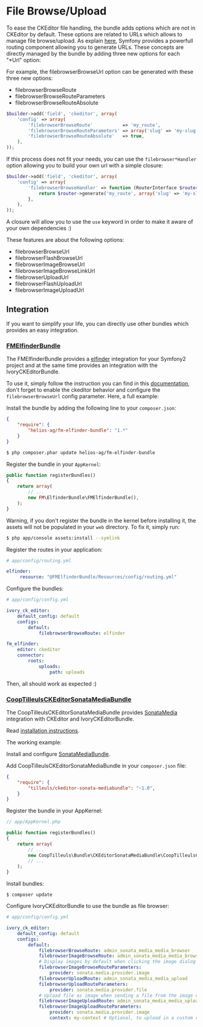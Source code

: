 # File Browse/Upload

To ease the CKEditor file handling, the bundle adds options which are not in CKEditor by default. These options are
related to URLs which allows to manage file browse/upload. As explain
[here](http://symfony.com/doc/current/book/routing.html), Symfony provides a powerfull routing component allowing you
to generate URLs. These concepts are directly managed by the bundle by adding three new options for each "*Url" option:

For example, the filebrowserBrowseUrl option can be generated with these three new options:

  * filebrowserBrowseRoute
  * filebrowserBrowseRouteParameters
  * filebrowserBrowseRouteAbsolute

``` php
$builder->add('field', 'ckeditor', array(
    'config' => array(
        'filebrowserBrowseRoute'           => 'my_route',
        'filebrowserBrowseRouteParameters' => array('slug' => 'my-slug'),
        'filebrowserBrowseRouteAbsolute'   => true,
    ),
));
```

If this process does not fit your needs, you can use the `filebrowser*Handler` option allowing you to build your own
url with a simple closure:

``` php
$builder->add('field', 'ckeditor', array(
    'config' => array(
        'filebrowserBrowseHandler' => function (RouterInterface $router) {
            return $router->generate('my_route', array('slug' => 'my-slug', true);
        },
    ),
));
```

A closure will allow you to use the `use` keyword in order to make it aware of your own dependencies :)

These features are about the following options:

 * filebrowserBrowseUrl
 * filebrowserFlashBrowseUrl
 * filebrowserImageBrowseUrl
 * filebrowserImageBrowseLinkUrl
 * filebrowserUploadUrl
 * filebrowserFlashUploadUrl
 * filebrowserImageUploadUrl

## Integration

If you want to simplify your life, you can directly use other bundles which provides an easy integration.

### [FMElfinderBundle](https://github.com/helios-ag/FMElfinderBundle)

The FMElfinderBundle provides a [elfinder](http://elfinder.org/) integration for your Symfony2 project and at the same
time provides an integration with the IvoryCKEditorBundle.

To use it, simply follow the instruction you can find in this [documentation](https://github.com/helios-ag/FMElfinderBundle),
don't forget to enable the ckeditor behavior and configure the `filebrowserBrowseUrl` config parameter. Here, a full
example:

Install the bundle by adding the following line to your `composer.json`:

``` json
{
    "require": {
        "helios-ag/fm-elfinder-bundle": "1.*"
    }
}
```

``` bash
$ php composer.phar update helios-ag/fm-elfinder-bundle
```

Register the bundle in your `AppKernel`:

``` php
public function registerBundles()
{
    return array(
        // ...
        new FM\ElfinderBundle\FMElfinderBundle(),
    );
}
```

Warning, if you don't register the bundle in the kernel before installing it, the assets will not be populated in
your `web` directory. To fix it, simply run:

``` bash
$ php app/console assets:install --symlink
```

Register the routes in your application:

``` yaml
# app/config/routing.yml

elfinder:
     resource: "@FMElfinderBundle/Resources/config/routing.yml"
```

Configure the bundles:

``` yaml
# app/config/config.yml

ivory_ck_editor:
    default_config: default
    configs:
        default:
            filebrowserBrowseRoute: elfinder

fm_elfinder:
    editor: ckeditor
    connector:
        roots:
            uploads:
                path: uploads
```

Then, all should work as expected :)

### [CoopTilleulsCKEditorSonataMediaBundle](https://github.com/coopTilleuls/CoopTilleulsCKEditorSonataMediaBundle/)

The CoopTilleulsCKEditorSonataMediaBundle provides [SonataMedia](http://sonata-project.org/bundles/media) integration with CKEditor and IvoryCKEditorBundle.

Read [installation instructions](https://github.com/coopTilleuls/CoopTilleulsCKEditorSonataMediaBundle/blob/master/Resources/doc/install.md).

The working example:

Install and configure [SonataMediaBundle](http://sonata-project.org/bundles/media/master/doc/index.html).

Add CoopTilleulsCKEditorSonataMediaBundle in your `composer.json` file:

``` json
{
    "require": {
        "tilleuls/ckeditor-sonata-mediabundle": "~1.0",
    }
}
```

Register the bundle in your AppKernel:

``` php
// app/AppKernel.php

public function registerBundles()
{
    return array(
        // ...
        new CoopTilleuls\Bundle\CKEditorSonataMediaBundle\CoopTilleulsCKEditorSonataMediaBundle(),
        // ...
    );
}
```

Install bundles:

```
$ composer update
```

Configure IvoryCKEditorBundle to use the bundle as file browser:

``` yaml
# app/config/config.yml

ivory_ck_editor:
    default_config: default
    configs:
        default:
            filebrowserBrowseRoute: admin_sonata_media_media_browser
            filebrowserImageBrowseRoute: admin_sonata_media_media_browser
            # Display images by default when clicking the image dialog browse button
            filebrowserImageBrowseRouteParameters:
                provider: sonata.media.provider.image
            filebrowserUploadRoute: admin_sonata_media_media_upload
            filebrowserUploadRouteParameters:
                provider: sonata.media.provider.file
            # Upload file as image when sending a file from the image dialog
            filebrowserImageUploadRoute: admin_sonata_media_media_upload
            filebrowserImageUploadRouteParameters:
                provider: sonata.media.provider.image
                context: my-context # Optional, to upload in a custom context
```
